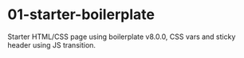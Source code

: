# 01-starter-boilerplate

Starter HTML/CSS page using boilerplate v8.0.0, CSS vars and sticky header using JS transition.
